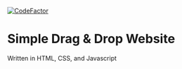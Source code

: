[![CodeFactor](https://www.codefactor.io/repository/github/yeah-jack/simple-drag-and-drop-website/badge)](https://www.codefactor.io/repository/github/yeah-jack/simple-drag-and-drop-website)

# Simple Drag & Drop Website
Written in HTML, CSS, and Javascript
